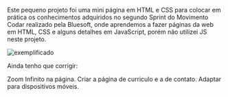 Este pequeno projeto foi uma mini página em HTML e CSS para colocar em prática os conhecimentos adquiridos no segundo Sprint do Movimento Codar realizado pela Bluesoft, onde aprendemos a fazer páginas da web em HTML, CSS e alguns detalhes em JavaScript, porém não utilizei JS neste projeto.

![exemplificado](https://user-images.githubusercontent.com/106081805/182051973-3f6bf5b8-6098-4b45-ae75-0b69fde62007.png)

Ainda tenho que corrigir:

Zoom Infinito na página.
Criar a página de curriculo e a de contato.
Adaptar para dispositivos móveis.
